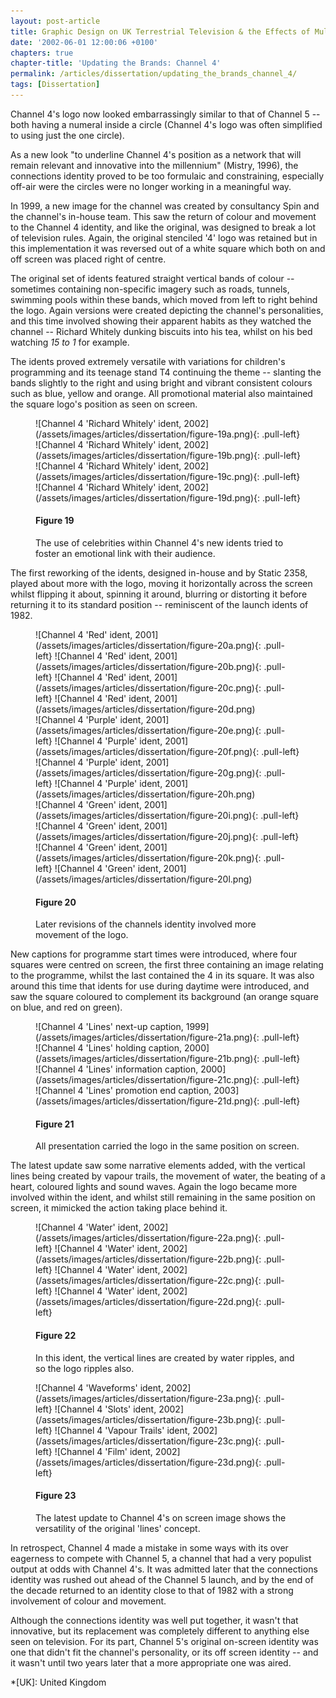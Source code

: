 ```yaml
---
layout: post-article
title: Graphic Design on UK Terrestrial Television & the Effects of Multi-Channel Growth
date: '2002-06-01 12:00:06 +0100'
chapters: true
chapter-title: 'Updating the Brands: Channel 4'
permalink: /articles/dissertation/updating_the_brands_channel_4/
tags: [Dissertation]
---
```

Channel 4's logo now looked embarrassingly similar to that of Channel 5 -- both having a numeral inside a circle (Channel 4's logo was often simplified to using just the one circle).

As a new look "to underline Channel 4's position as a network that will remain relevant and innovative into the millennium" (Mistry, 1996), the connections identity proved to be too formulaic and constraining, especially off-air were the circles were no longer working in a meaningful way.

In 1999, a new image for the channel was created by consultancy Spin and the channel's in-house team. This saw the return of colour and movement to the Channel 4 identity, and like the original, was designed to break a lot of television rules. Again, the original stenciled '4' logo was retained but in this implementation it was reversed out of a white square which both on and off screen was placed right of centre.

The original set of idents featured straight vertical bands of colour -- sometimes containing non-specific imagery such as roads, tunnels, swimming pools within these bands, which moved from left to right behind the logo. Again versions were created depicting the channel's personalities, and this time involved showing their apparent habits as they watched the channel -- Richard Whitely dunking biscuits into his tea, whilst on his bed watching <cite>15 to 1</cite> for example.

The idents proved extremely versatile with variations for children's programming and its teenage stand T4 continuing the theme -- slanting the bands slightly to the right and using bright and vibrant consistent colours such as blue, yellow and orange. All promotional material also maintained the square logo's position as seen on screen.

<figure id="figure-19">
    ![Channel 4 'Richard Whitely' ident, 2002](/assets/images/articles/dissertation/figure-19a.png){: .pull-left}
    ![Channel 4 'Richard Whitely' ident, 2002](/assets/images/articles/dissertation/figure-19b.png){: .pull-left}
    ![Channel 4 'Richard Whitely' ident, 2002](/assets/images/articles/dissertation/figure-19c.png){: .pull-left}
    ![Channel 4 'Richard Whitely' ident, 2002](/assets/images/articles/dissertation/figure-19d.png){: .pull-left}
    <figcaption>
        <h4>Figure 19</h4>
        <p>The use of celebrities within Channel 4's new idents tried to foster an emotional link with their audience.</p>
    </figcaption>
</figure>

The first reworking of the idents, designed in-house and by Static 2358, played about more with the logo, moving it horizontally across the screen whilst flipping it about, spinning it around, blurring or distorting it before returning it to its standard position -- reminiscent of the launch idents of 1982.

<figure id="figure-20">
    ![Channel 4 'Red' ident, 2001](/assets/images/articles/dissertation/figure-20a.png){: .pull-left}
    ![Channel 4 'Red' ident, 2001](/assets/images/articles/dissertation/figure-20b.png){: .pull-left}
    ![Channel 4 'Red' ident, 2001](/assets/images/articles/dissertation/figure-20c.png){: .pull-left}
    ![Channel 4 'Red' ident, 2001](/assets/images/articles/dissertation/figure-20d.png)<br/>
    ![Channel 4 'Purple' ident, 2001](/assets/images/articles/dissertation/figure-20e.png){: .pull-left} 
    ![Channel 4 'Purple' ident, 2001](/assets/images/articles/dissertation/figure-20f.png){: .pull-left}
    ![Channel 4 'Purple' ident, 2001](/assets/images/articles/dissertation/figure-20g.png){: .pull-left}
    ![Channel 4 'Purple' ident, 2001](/assets/images/articles/dissertation/figure-20h.png)<br/>
    ![Channel 4 'Green' ident, 2001](/assets/images/articles/dissertation/figure-20i.png){: .pull-left}
    ![Channel 4 'Green' ident, 2001](/assets/images/articles/dissertation/figure-20j.png){: .pull-left}
    ![Channel 4 'Green' ident, 2001](/assets/images/articles/dissertation/figure-20k.png){: .pull-left}
    ![Channel 4 'Green' ident, 2001](/assets/images/articles/dissertation/figure-20l.png)
    <figcaption>
        <h4>Figure 20</h4>
        <p>Later revisions of the channels identity involved more movement of the logo.</p>
    </figcaption>
</figure>

New captions for programme start times were introduced, where four squares were centred on screen, the first three containing an image relating to the programme, whilst the last contained the 4 in its square. It was also around this time that idents for use during daytime were introduced, and saw the square coloured to complement its background (an orange square on blue, and red on green).

<figure id="figure-21">
    ![Channel 4 'Lines' next-up caption, 1999](/assets/images/articles/dissertation/figure-21a.png){: .pull-left}
    ![Channel 4 'Lines' holding caption, 2000](/assets/images/articles/dissertation/figure-21b.png){: .pull-left}
    ![Channel 4 'Lines' information caption, 2000](/assets/images/articles/dissertation/figure-21c.png){: .pull-left}
    ![Channel 4 'Lines' promotion end caption, 2003](/assets/images/articles/dissertation/figure-21d.png){: .pull-left}
    <figcaption>
        <h4>Figure 21</h4>
        <p>All presentation carried the logo in the same position on screen.</p>
    </figcaption>
</figure>

The latest update saw some narrative elements added, with the vertical lines being created by vapour trails, the movement of water, the beating of a heart, coloured lights and sound waves. Again the logo became more involved within the ident, and whilst still remaining in the same position on screen, it mimicked the action taking place behind it.

<figure id="figure-22">
    ![Channel 4 'Water' ident, 2002](/assets/images/articles/dissertation/figure-22a.png){: .pull-left}
    ![Channel 4 'Water' ident, 2002](/assets/images/articles/dissertation/figure-22b.png){: .pull-left}
    ![Channel 4 'Water' ident, 2002](/assets/images/articles/dissertation/figure-22c.png){: .pull-left}
    ![Channel 4 'Water' ident, 2002](/assets/images/articles/dissertation/figure-22d.png){: .pull-left}
    <figcaption>
        <h4>Figure 22</h4>
        <p>In this ident, the vertical lines are created by water ripples, and so the logo ripples also.</p>
    </figcaption>
</figure>

<figure id="figure-23">
    ![Channel 4 'Waveforms' ident, 2002](/assets/images/articles/dissertation/figure-23a.png){: .pull-left} 
    ![Channel 4 'Slots' ident, 2002](/assets/images/articles/dissertation/figure-23b.png){: .pull-left}
    ![Channel 4 'Vapour Trails' ident, 2002](/assets/images/articles/dissertation/figure-23c.png){: .pull-left} 
    ![Channel 4 'Film' ident, 2002](/assets/images/articles/dissertation/figure-23d.png){: .pull-left}
    <figcaption>
        <h4>Figure 23</h4>
        <p>The latest update to Channel 4's on screen image shows the versatility of the original 'lines' concept.</p>
    </figcaption>
</figure>

In retrospect, Channel 4 made a mistake in some ways with its over eagerness to compete with Channel 5, a channel that had a very populist output at odds with Channel 4's. It was admitted later that the connections identity was rushed out ahead of the Channel 5 launch, and by the end of the decade returned to an identity close to that of 1982 with a strong involvement of colour and movement.

Although the connections identity was well put together, it wasn't that innovative, but its replacement was completely different to anything else seen on television. For its part, Channel 5's original on-screen identity was one that didn't fit the channel's personality, or its off screen identity -- and it wasn't until two years later that a more appropriate one was aired.

*[UK]: United Kingdom